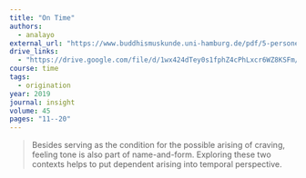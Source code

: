 ```yaml
---
title: "On Time"
authors:
  - analayo
external_url: "https://www.buddhismuskunde.uni-hamburg.de/pdf/5-personen/analayo/time.pdf"
drive_links:
  - "https://drive.google.com/file/d/1wx424dTey0s1fphZ4cPhLxcr6WZ8KSFm/view?usp=drivesdk"
course: time
tags:
  - origination
year: 2019
journal: insight
volume: 45
pages: "11--20"
---
```


> Besides serving as the condition for the
possible arising of craving, feeling tone is also part of name-and-form. Exploring these two contexts helps to put dependent arising into temporal perspective.
